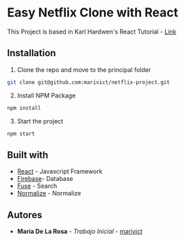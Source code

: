 # Easy Netflix Clone with React

This Project is based in Karl Hardwen's React Tutorial - [Link](https://youtu.be/x_EEwGe-a9o)

## Installation

1. Clone the repo and move to the principal folder

```bash
git clone git@github.com:marivict/netflix-project.git
```

2. Install NPM Package
```bash
npm install
```

3. Start the project
```bash
npm start
```

## Built with

* [React](https://reactjs.org/) - Javascript Framework
* [Firebase](https://firebase.google.com/)- Database
* [Fuse](https://fusejs.io/) - Search
* [Normalize](https://necolas.github.io/normalize.css/) - Normalize

## Autores
* **Maria De La Rosa** - *Trabajo Inicial* - [marivict](https://github.com/marivict)
